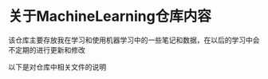 关于MachineLearning仓库内容 
====
  该仓库主要存放我在学习和使用机器学习中的一些笔记和数据，在以后的学习中会不定期的进行更新和修改  
  
以下是对仓库中相关文件的说明  
###     
   
  
  
  
  
 

